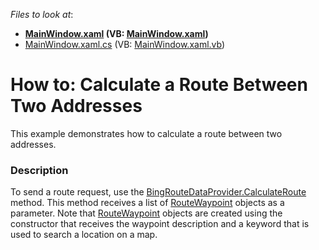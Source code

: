 <!-- default file list -->
*Files to look at*:

* **[MainWindow.xaml](./CS/CalculateRoutesByAddresses/MainWindow.xaml) (VB: [MainWindow.xaml](./VB/CalculateRoutesByAddresses/MainWindow.xaml))**
* [MainWindow.xaml.cs](./CS/CalculateRoutesByAddresses/MainWindow.xaml.cs) (VB: [MainWindow.xaml.vb](./VB/CalculateRoutesByAddresses/MainWindow.xaml.vb))
<!-- default file list end -->
# How to: Calculate a Route Between Two Addresses


This example demonstrates how to calculate a route between two addresses.


<h3>Description</h3>

To send a route request, use the <a href="https://documentation.devexpress.com/#WindowsForms/DevExpressXtraMapBingRouteDataProvider_CalculateRoutetopic">BingRouteDataProvider.CalculateRoute</a> method. This method receives a list of <a href="https://documentation.devexpress.com/#WindowsForms/clsDevExpressXtraMapRouteWaypointtopic">RouteWaypoint</a> objects as a parameter. Note that <a href="https://documentation.devexpress.com/#WindowsForms/clsDevExpressXtraMapRouteWaypointtopic">RouteWaypoint</a> objects are created using the constructor that receives the waypoint description and a keyword that is used to search a location on a map.

<br/>


